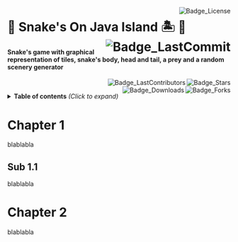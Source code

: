 [<img alt="Badge_License" src="https://img.shields.io/github/license/calbertofilho/Snake_sOnJavaIsland?logo=Open%20Source%20Initiative&logoColor=ffffff&style=plastic" align="right" target="_blank" />](https://github.com/calbertofilho/Snake_sOnJavaIsland)
# :snake: Snake's On Java Island :desert_island: :rabbit2: [<img alt="Badge_LastCommit" src="https://img.shields.io/github/last-commit/calbertofilho/Snake_sOnJavaIsland?style=plastic" align="right" target="_blank" />](https://github.com/calbertofilho/Snake_sOnJavaIsland)
#### Snake's game with graphical representation of tiles, snake's body, head and tail, a prey and a random scenery generator
[<img alt="Badge_Stars" src="https://img.shields.io/github/stars/calbertofilho/Snake_sOnJavaIsland?style=plastic" align="right" />](https://github.com/calbertofilho/Snake_sOnJavaIsland) [<img alt="Badge_LastContributors" src="https://img.shields.io/github/contributors/calbertofilho/Snake_sOnJavaIsland?style=plastic" align="right" />](https://github.com/calbertofilho/Snake_sOnJavaIsland)</br>
[<img alt="Badge_Forks" src="https://img.shields.io/github/forks/calbertofilho/Snake_sOnJavaIsland?style=plastic" align="right" />](https://github.com/calbertofilho/Snake_sOnJavaIsland) [<img alt="Badge_Downloads" src="https://img.shields.io/github/downloads/calbertofilho/Snake_sOnJavaIsland/total?style=plastic" align="right" />](https://github.com/calbertofilho/Snake_sOnJavaIsland)

<details>
  <summary>
    <b>Table of contents</b> <i>(Click to expand)</i>
  </summary>

- [Chapter 1](#chapter-1)
  * [Sub 1.1](#sub-1.1)
- [Chapter 2](#chapter-2)
</details>

# Chapter 1
blablabla

## Sub 1.1
blablabla

# Chapter 2
blablabla
